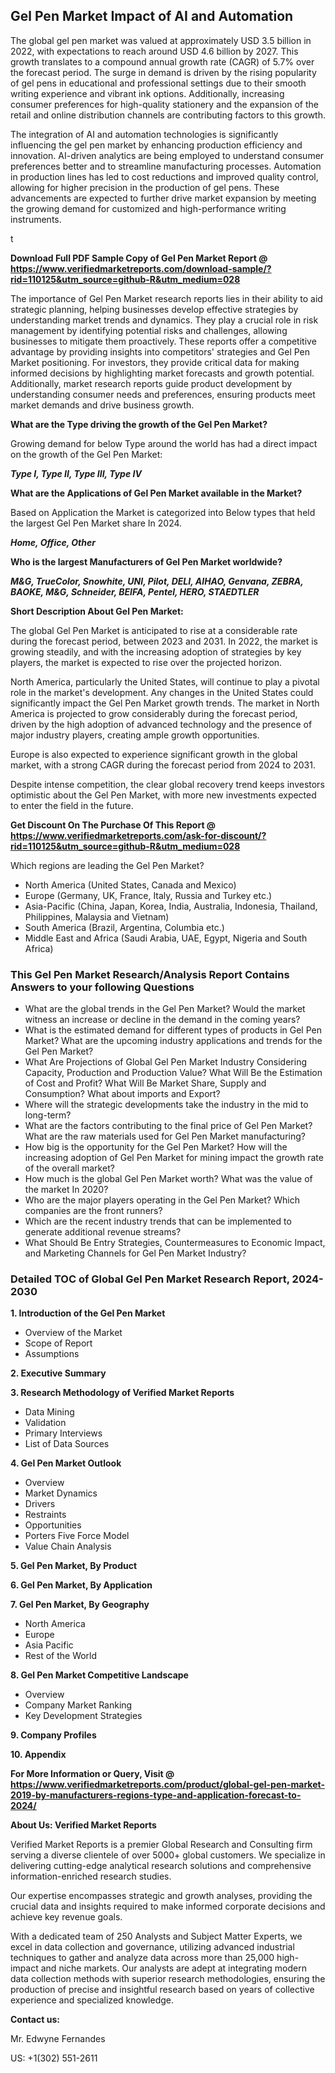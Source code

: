 <h2>Gel Pen Market Impact of AI and Automation</h2><p>The global gel pen market was valued at approximately USD 3.5 billion in 2022, with expectations to reach around USD 4.6 billion by 2027. This growth translates to a compound annual growth rate (CAGR) of 5.7% over the forecast period. The surge in demand is driven by the rising popularity of gel pens in educational and professional settings due to their smooth writing experience and vibrant ink options. Additionally, increasing consumer preferences for high-quality stationery and the expansion of the retail and online distribution channels are contributing factors to this growth.</p><p>The integration of AI and automation technologies is significantly influencing the gel pen market by enhancing production efficiency and innovation. AI-driven analytics are being employed to understand consumer preferences better and to streamline manufacturing processes. Automation in production lines has led to cost reductions and improved quality control, allowing for higher precision in the production of gel pens. These advancements are expected to further drive market expansion by meeting the growing demand for customized and high-performance writing instruments.</p>t</p><p id="" class=""><strong>Download Full PDF Sample Copy of Gel Pen Market Report @ <a href="https://www.verifiedmarketreports.com/download-sample/?rid=110125&utm_source=github-R&utm_medium=028" target="_blank">https://www.verifiedmarketreports.com/download-sample/?rid=110125&utm_source=github-R&utm_medium=028</a></strong></p><p>The importance of&nbsp;Gel Pen Market research reports lies in their ability to aid strategic planning, helping businesses develop effective strategies by understanding market trends and dynamics. They play a crucial role in risk management by identifying potential risks and challenges, allowing businesses to mitigate them proactively. These reports offer a competitive advantage by providing insights into competitors' strategies and Gel Pen Market positioning. For investors, they provide critical data for making informed decisions by highlighting market forecasts and growth potential. Additionally, market research reports guide product development by understanding consumer needs and preferences, ensuring products meet market demands and drive business growth.</p><p><strong>What are the&nbsp;Type driving the growth of the Gel Pen Market?</strong></p><p id="" class="">Growing demand for below Type around the world has had a direct impact on the growth of the Gel Pen Market:</p><em><strong>Type I, Type II, Type III, Type IV</strong></em></p><strong>What are the&nbsp;Applications&nbsp;of Gel Pen Market available in the Market?</strong></p><p id="" class="">Based on Application the Market is categorized into Below types that held the largest Gel Pen Market share In 2024.</p><em><strong>Home, Office, Other</strong></em></p><strong>Who is the largest Manufacturers of Gel Pen Market worldwide?</strong></p><p><em><strong>M&G, TrueColor, Snowhite, UNI, Pilot, DELI, AIHAO, Genvana, ZEBRA, BAOKE, M&G, Schneider, BEIFA, Pentel, HERO, STAEDTLER</strong></em></p><p id="" class=""><strong>Short Description About Gel Pen Market:</strong></p><p>The global Gel Pen Market is anticipated to rise at a considerable rate during the forecast period, between 2023 and 2031. In 2022, the market is growing steadily, and with the increasing adoption of strategies by key players, the market is expected to rise over the projected horizon.</p><p>North America, particularly the United States, will continue to play a pivotal role in the market's development. Any changes in the United States could significantly impact the Gel Pen Market growth trends. The market in North America is projected to grow considerably during the forecast period, driven by the high adoption of advanced technology and the presence of major industry players, creating ample growth opportunities.</p><p>Europe is also expected to experience significant growth in the global market, with a strong CAGR during the forecast period from 2024 to 2031.</p><p>Despite intense competition, the clear global recovery trend keeps investors optimistic about the Gel Pen Market, with more new investments expected to enter the field in the future.</p><p id="" class=""><strong>Get Discount On The Purchase Of This Report @ <a href="https://www.verifiedmarketreports.com/ask-for-discount/?rid=110125&utm_source=github-R&utm_medium=028" target="_blank">https://www.verifiedmarketreports.com/ask-for-discount/?rid=110125&utm_source=github-R&utm_medium=028</a></strong></p>Which regions are leading the Gel Pen Market?</p><ul><li>North America (United States, Canada and Mexico)</li><li>Europe (Germany, UK, France, Italy, Russia and Turkey etc.)</li><li>Asia-Pacific (China, Japan, Korea, India, Australia, Indonesia, Thailand, Philippines, Malaysia and Vietnam)</li><li>South America (Brazil, Argentina, Columbia etc.)</li><li>Middle East and Africa (Saudi Arabia, UAE, Egypt, Nigeria and South Africa)</li></ul><h3 id="" class="">This Gel Pen Market Research/Analysis Report Contains Answers to your following Questions</h3><ul><li>What are the global trends in the Gel Pen Market? Would the market witness an increase or decline in the demand in the coming years?</li><li>What is the estimated demand for different types of products in Gel Pen Market? What are the upcoming industry applications and trends for the Gel Pen Market?</li><li>What Are Projections of Global Gel Pen Market Industry Considering Capacity, Production and Production Value? What Will Be the Estimation of Cost and Profit? What Will Be Market Share, Supply and Consumption? What about imports and Export?</li><li>Where will the strategic developments take the industry in the mid to long-term?</li><li>What are the factors contributing to the final price of Gel Pen Market? What are the raw materials used for Gel Pen Market manufacturing?</li><li>How big is the opportunity for the Gel Pen Market? How will the increasing adoption of Gel Pen Market for mining impact the growth rate of the overall market?</li><li>How much is the global Gel Pen Market worth? What was the value of the market In 2020?</li><li>Who are the major players operating in the Gel Pen Market? Which companies are the front runners?</li><li>Which are the recent industry trends that can be implemented to generate additional revenue streams?</li><li>What Should Be Entry Strategies, Countermeasures to Economic Impact, and Marketing Channels for Gel Pen Market Industry?</li></ul><h3 id="" class="">Detailed TOC of Global Gel Pen Market Research Report, 2024-2030</h3><p id="" class=""><strong>1. Introduction of the Gel Pen Market</strong></p><ul><li>Overview of the Market</li><li>Scope of Report</li><li>Assumptions</li></ul><p id="" class=""><strong>2. Executive Summary</strong></p><p id="" class=""><strong>3. Research Methodology of Verified Market Reports</strong></p><ul><li>Data Mining</li><li>Validation</li><li>Primary Interviews</li><li>List of Data Sources</li></ul><p id="" class=""><strong>4. Gel Pen Market Outlook</strong></p><ul><li>Overview</li><li>Market Dynamics</li><li>Drivers</li><li>Restraints</li><li>Opportunities</li><li>Porters Five Force Model</li><li>Value Chain Analysis</li></ul><p id="" class=""><strong>5. Gel Pen Market, By Product</strong></p><p id="" class=""><strong>6. Gel Pen Market, By Application</strong></p><p id="" class=""><strong>7. Gel Pen Market, By Geography</strong></p><ul><li>North America</li><li>Europe</li><li>Asia Pacific</li><li>Rest of the World</li></ul><p id="" class=""><strong>8. Gel Pen Market Competitive Landscape</strong></p><ul><li>Overview</li><li>Company Market Ranking</li><li>Key Development Strategies</li></ul><p id="" class=""><strong>9. Company Profiles</strong></p><p id="" class=""><strong>10. Appendix</strong></p><p id="" class=""><strong>For More Information or Query, Visit @ <a href="https://www.verifiedmarketreports.com/product/global-gel-pen-market-2019-by-manufacturers-regions-type-and-application-forecast-to-2024/" target="_blank">https://www.verifiedmarketreports.com/product/global-gel-pen-market-2019-by-manufacturers-regions-type-and-application-forecast-to-2024/</a></strong></p><p id="" class=""><strong>About Us: Verified Market Reports</strong></p><p id="" class="">Verified Market Reports is a premier Global Research and Consulting firm serving a diverse clientele of over 5000+ global customers. We specialize in delivering cutting-edge analytical research solutions and comprehensive information-enriched research studies.</p><p id="" class="">Our expertise encompasses strategic and growth analyses, providing the crucial data and insights required to make informed corporate decisions and achieve key revenue goals.</p><p id="" class="">With a dedicated team of 250 Analysts and Subject Matter Experts, we excel in data collection and governance, utilizing advanced industrial techniques to gather and analyze data across more than 25,000 high-impact and niche markets. Our analysts are adept at integrating modern data collection methods with superior research methodologies, ensuring the production of precise and insightful research based on years of collective experience and specialized knowledge.</p><p id="" class=""><strong>Contact us:</strong></p><p id="" class="">Mr. Edwyne Fernandes</p><p id="" class="">US: +1(302) 551-2611</p>